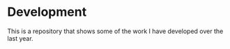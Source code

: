 # Development

This is a repository that shows some of the work I have developed over the last year. 

